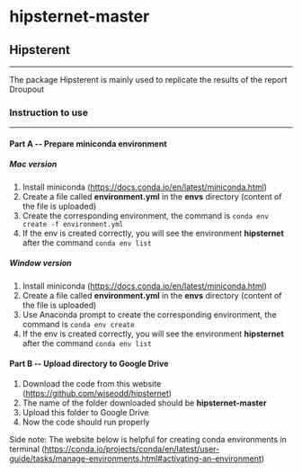 # hipsternet-master
## Hipsterent

***

The package Hipsterent is mainly used to replicate the results of the report Droupout

### Instruction to use

***

#### Part A -- Prepare miniconda environment
##### Mac version
1. Install miniconda (https://docs.conda.io/en/latest/miniconda.html)
2. Create a file called **environment.yml** in the **envs** directory (content of the file is uploaded)
3. Create the corresponding environment, the command is ```conda env create -f environment.yml```
4. If the env is created correctly, you will see the environment **hipsternet** after the command ```conda env list```  

##### Window version
1. Install miniconda (https://docs.conda.io/en/latest/miniconda.html)
2. Create a file called **environment.yml** in the **envs** directory (content of the file is uploaded)
3. Use Anaconda prompt to create the corresponding environment, the command is ```conda env create```
4. If the env is created correctly, you will see the environment **hipsternet** after the command ```conda env list```  


#### Part B -- Upload directory to Google Drive
1. Download the code from this website (https://github.com/wiseodd/hipsternet)
2. The name of the folder downloaded should be **hipsternet-master**
3. Upload this folder to Google Drive
4. Now the code should run properly

Side note: The website below is helpful for creating conda environments in terminal
(https://conda.io/projects/conda/en/latest/user-guide/tasks/manage-environments.html#activating-an-environment) 

